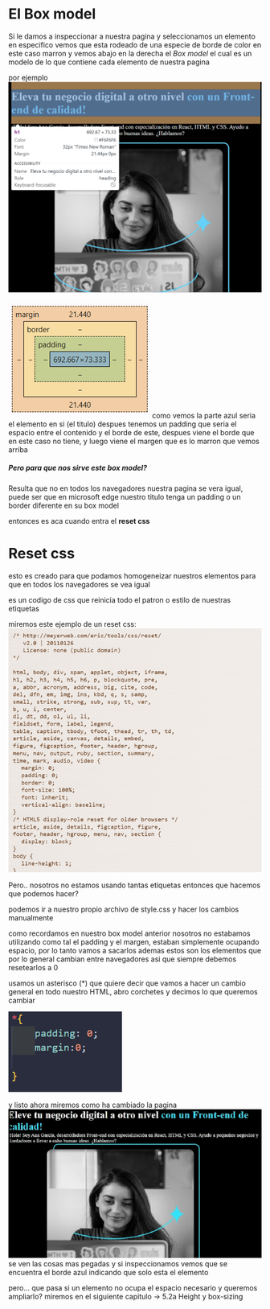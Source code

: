 # El Box model
Si le damos a inspeccionar a nuestra pagina y seleccionamos un elemento en especifico
vemos que esta rodeado de una especie de borde de color en este caso marron y vemos abajo en la derecha el *Box model* el cual es un modelo de lo que contiene cada elemento de nuestra pagina 

por ejemplo
![cajapagina](imagecajapagina.png)

![modelo de caja](imageboxmodel.png)
 como vemos la parte azul seria el elemento en si (el titulo) despues tenemos un padding que seria el espacio entre el contenido y el borde de este, despues viene el borde que en este caso no tiene, y luego viene el margen que es lo marron que vemos arriba 

##### Pero para que nos sirve este box model? 
Resulta que no en todos los navegadores nuestra pagina se vera igual, puede ser que en microsoft edge nuestro titulo tenga un padding o un border diferente en su box model

entonces es aca cuando entra el **reset css**

# Reset css
esto es creado para que podamos homogeneizar nuestros elementos para que en todos los navegadores se vea igual

es un codigo de css que reinicia todo el patron o estilo de nuestras etiquetas

miremos este ejemplo de un reset css:
![reset css](imagereset.png)

Pero.. nosotros no estamos usando tantas etiquetas entonces que hacemos que podemos hacer? 

podemos ir a nuestro propio archivo de style.css y hacer los cambios manualmente 

como recordamos en nuestro box model anterior nosotros no estabamos utilizando como tal el padding y el margen, estaban simplemente ocupando espacio, por lo tanto vamos a sacarlos
ademas estos son los elementos que por lo general cambian entre navegadores asi que siempre debemos resetearlos a 0

usamos un asterisco (*) que quiere decir que vamos a hacer un cambio general en todo nuestro HTML, abro corchetes y decimos lo que queremos cambiar 

![resetcsspropio](imageresetcsspropio.png)

y listo ahora miremos como ha cambiado la pagina 
![paginamodificadoresetcss](imagemodificadoreset.png)
se ven las cosas mas pegadas y si inspeccionamos vemos que se encuentra el borde azul indicando que solo esta el elemento 

pero... que pasa si un elemento no ocupa el espacio necesario y queremos ampliarlo? miremos en el siguiente capitulo -> 5.2a Height y box-sizing
    